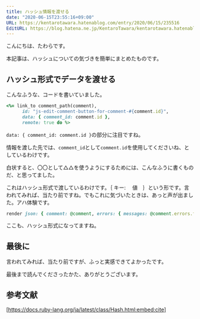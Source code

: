 ```yaml
---
title: ハッシュ情報を渡せる
date: "2020-06-15T23:55:16+09:00"
URL: https://kentarotawara.hatenablog.com/entry/2020/06/15/235516
EditURL: https://blog.hatena.ne.jp/KentaroTawara/kentarotawara.hatenablog.com/atom/entry/26006613585591805
---
```


こんにちは、たわらです。

本記事は、ハッシュについての気づきを簡単にまとめたものです。

## ハッシュ形式でデータを渡せる

こんなふうな、コードを書いていました。

```ruby
<%= link_to comment_path(comment),
      id: "js-edit-comment-button-for-comment-#{comment.id}",
      data: { comment_id: comment.id },
      remote: true do %>
```

`data: { comment_id: comment.id }`の部分に注目ですね。



情報を渡した先では、`comment_id`として`comment.id`を使用してくださいね、としているわけです。


白状すると、〇〇として△△を使うようにするためには、こんなふうに書くものだ、と思ってました。



これはハッシュ形式で渡しているわけです。｛ キー: 　値　｝という形です。言われてみれば、当たり前ですね。でもこれに気づいたときは、あっと声が出ました。アハ体験です。



```ruby
render json: { comment: @comment, errors: { messages: @comment.errors.full_messages } }
```

ここも、ハッシュ形式になってますね。



## 最後に

言われてみれば、当たり前ですが、ふっと実感できてよかったです。

最後まで読んでくださったかた、ありがとうございます。



## 参考文献

[https://docs.ruby-lang.org/ja/latest/class/Hash.html:embed:cite]


